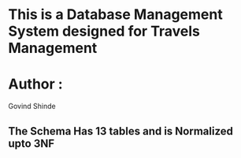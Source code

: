 # This is a Database Management System designed for Travels Management
# Author :

  Govind Shinde


## The Schema Has 13 tables and is Normalized upto 3NF
